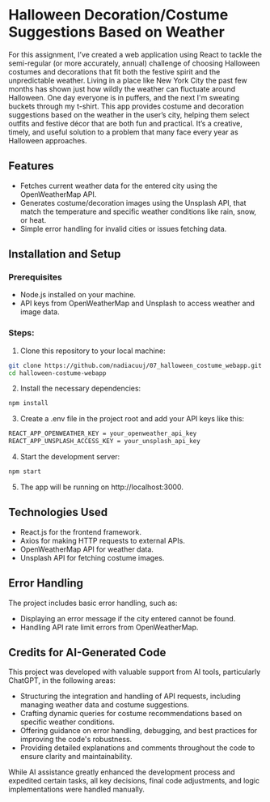 # Halloween Decoration/Costume Suggestions Based on Weather

For this assignment, I’ve created a web application using React to tackle the semi-regular (or more accurately, annual) challenge of choosing Halloween costumes and decorations that fit both the festive spirit and the unpredictable weather. Living in a place like New York City the past few months has shown just how wildly the weather can fluctuate around Halloween. One day everyone is in puffers, and the next I'm sweating buckets through my t-shirt. This app provides costume and decoration suggestions based on the weather in the user’s city, helping them select outfits and festive décor that are both fun and practical. It’s a creative, timely, and useful solution to a problem that many face every year as Halloween approaches.

## Features

- Fetches current weather data for the entered city using the OpenWeatherMap API.
- Generates costume/decoration images using the Unsplash API, that match the temperature and specific weather conditions like rain, snow, or heat.
- Simple error handling for invalid cities or issues fetching data.

## Installation and Setup

### Prerequisites
- Node.js installed on your machine.
- API keys from OpenWeatherMap and Unsplash to access weather and image data.

### Steps:

1. Clone this repository to your local machine:

```bash
git clone https://github.com/nadiacuuj/07_halloween_costume_webapp.git
cd halloween-costume-webapp
```

2. Install the necessary dependencies:

```bash
npm install
```

3. Create a .env file in the project root and add your API keys like this:

```bash
REACT_APP_OPENWEATHER_KEY = your_openweather_api_key
REACT_APP_UNSPLASH_ACCESS_KEY = your_unsplash_api_key
```

4. Start the development server:

```bash
npm start

```

5. The app will be running on http://localhost:3000.


## Technologies Used

- React.js for the frontend framework.
- Axios for making HTTP requests to external APIs.
- OpenWeatherMap API for weather data.
- Unsplash API for fetching costume images.

## Error Handling

The project includes basic error handling, such as:
- Displaying an error message if the city entered cannot be found.
- Handling API rate limit errors from OpenWeatherMap.

## Credits for AI-Generated Code

This project was developed with valuable support from AI tools, particularly ChatGPT, in the following areas:

- Structuring the integration and handling of API requests, including managing weather data and costume suggestions.
- Crafting dynamic queries for costume recommendations based on specific weather conditions.
- Offering guidance on error handling, debugging, and best practices for improving the code's robustness.
- Providing detailed explanations and comments throughout the code to ensure clarity and maintainability.

While AI assistance greatly enhanced the development process and expedited certain tasks, all key decisions, final code adjustments, and logic implementations were handled manually.

